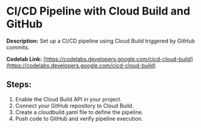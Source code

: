 # CI/CD Pipeline with Cloud Build and GitHub

**Description:** Set up a CI/CD pipeline using Cloud Build triggered by GitHub commits.

**Codelab Link:** [https://codelabs.developers.google.com/cicd-cloud-build](https://codelabs.developers.google.com/cicd-cloud-build)

## Steps:
1. Enable the Cloud Build API in your project.
2. Connect your GitHub repository to Cloud Build.
3. Create a cloudbuild.yaml file to define the pipeline.
4. Push code to GitHub and verify pipeline execution.
